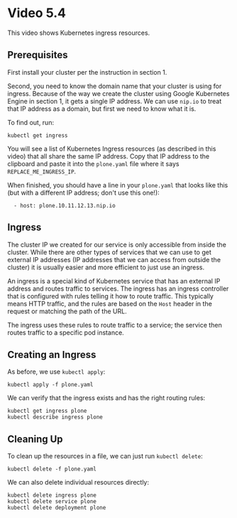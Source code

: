 # Video 5.4

This video shows Kubernetes ingress resources.

## Prerequisites

First install your cluster per the instruction in section 1.

Second, you need to know the domain name that your cluster is using for
ingress. Because of the way we create the cluster using Google Kubernetes
Engine in section 1, it gets a single IP address. We can use `nip.io` to
treat that IP address as a domain, but first we need to know what it is.

To find out, run:

```
kubectl get ingress
```

You will see a list of Kubernetes Ingress resources (as described in this video)
that all share the same IP address. Copy that IP address to the clipboard and
paste it into the `plone.yaml` file where it says `REPLACE_ME_INGRESS_IP`.

When finished, you should have a line in your `plone.yaml` that looks like
this (but with a different IP address; don't use this one!):

```
  - host: plone.10.11.12.13.nip.io
```

## Ingress

The cluster IP we created for our service is only accessible from inside the
cluster. While there are other types of services that we can use to get
external IP addresses (IP addresses that we can access from outside the cluster)
it is usually easier and more efficient to just use an ingress.

An ingress is a special kind of Kubernetes service that has an external IP
address and routes traffic to services. The ingress has an ingress controller
that is configured with rules telling it how to route traffic. This typically
means HTTP traffic, and the rules are based on the `Host` header in the request
or matching the path of the URL.

The ingress uses these rules to route traffic to a service; the service then
routes traffic to a specific pod instance.

## Creating an Ingress

As before, we use `kubectl apply`:

```
kubectl apply -f plone.yaml
```

We can verify that the ingress exists and has the right routing rules:

```
kubectl get ingress plone
kubectl describe ingress plone
```

## Cleaning Up

To clean up the resources in a file, we can just run `kubectl delete`:

```
kubectl delete -f plone.yaml
```

We can also delete individual resources directly:

```
kubectl delete ingress plone
kubectl delete service plone
kubectl delete deployment plone
```
